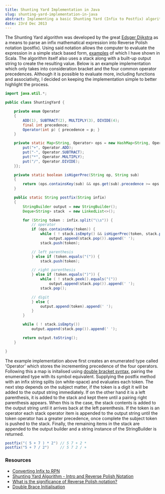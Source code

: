 ```yaml
---
title: Shunting Yard Implementation in Java
slug: shunting-yard-implementation-in-java
abstract: Implementing a basic Shunting Yard (Infix to Postfix) algorithm in Java.
date: 23rd Dec 2013
---
```


The Shunting Yard algorithm was developed by the great [Edsger Dijkstra](http://en.wikipedia.org/wiki/Edsger_Dijkstra) as a means to parse an infix mathematical expression into Reverse Polish notation (postfix).
Using said notation allows the computer to evaluate the expression in a simple stack based form, [examples](/posts/reverse-polish-notation-rpn-in-scala/) of which I have shown in Scala.
The algorithm itself also uses a stack along with a built-up output string to create the resulting value.
Below is an example implementation which only takes into consideration bracket and the four common operator precedences.
Although it is possible to evaluate more, including functions and associativity, I decided on keeping the implementation simple to better highlight the process.

~~~ .java
import java.util.*;

public class ShuntingYard {

    private enum Operator
    {
        ADD(1), SUBTRACT(2), MULTIPLY(3), DIVIDE(4);
        final int precedence;
        Operator(int p) { precedence = p; }
    }

    private static Map<String, Operator> ops = new HashMap<String, Operator>() {{
        put("+", Operator.ADD);
        put("-", Operator.SUBTRACT);
        put("*", Operator.MULTIPLY);
        put("/", Operator.DIVIDE);
    }};

    private static boolean isHigerPrec(String op, String sub)
    {
        return (ops.containsKey(sub) && ops.get(sub).precedence >= ops.get(op).precedence);
    }

    public static String postfix(String infix)
    {
        StringBuilder output = new StringBuilder();
        Deque<String> stack  = new LinkedList<>();

        for (String token : infix.split("\\s")) {
            // operator
            if (ops.containsKey(token)) {
                while ( ! stack.isEmpty() && isHigerPrec(token, stack.peek()))
                    output.append(stack.pop()).append(' ');
                stack.push(token);

            // left parenthesis
            } else if (token.equals("(")) {
                stack.push(token);

            // right parenthesis
            } else if (token.equals(")")) {
                while ( ! stack.peek().equals("("))
                    output.append(stack.pop()).append(' ');
                stack.pop();

            // digit
            } else {
                output.append(token).append(' ');
            }
        }

        while ( ! stack.isEmpty())
            output.append(stack.pop()).append(' ');

        return output.toString();
    }

}
~~~

The example implementation above first creates an enumerated type called 'Operator' which stores the incrementing precedence of the four operators.
Following this a map is initalised using [double bracket syntax](http://c2.com/cgi/wiki?DoubleBraceInitialization), pairing the enumerated type with its symbol equivalent.
Supplying the postfix method with an infix string splits (on white-space) and evaluates each token.
The next step depends on the subject matter, if the token is a digit it will be added to the output string immediately.
If on the other hand it is a left parenthesis, it is added to the stack and kept there until a pairing right parenthesis appears.
When this is the case, the stack contents is added to the output string until it arrives back at the left parenthesis.
If the token is an operator each stack operator item is appended to the output string until the token operator has a greater precedence, once complete the subject token is pushed to the stack.
Finally, the remaining items in the stack are appended to the output builder and a string instance of the StringBuilder is returned.

~~~ .java
postfix("( 5 + 7 ) * 2") // 5 7 + 2 *
postfix("5 + 7 / 2")     // 5 7 2 / +
~~~

### Resources

- [Converting Infix to RPN](http://andreinc.net/2010/10/05/converting-infix-to-rpn-shunting-yard-algorithm/)
- [Shunting Yard Algorithm - Intro and Reverse Polish Notation](http://www.youtube.com/watch?v=QzVVjboyb0s)
- [What is the significance of Reverse Polish notation?](http://cs.stackexchange.com/questions/4666/what-is-the-significance-of-reverse-polish-notation)
- [Double Brace Initialisation](http://c2.com/cgi/wiki?DoubleBraceInitialization)